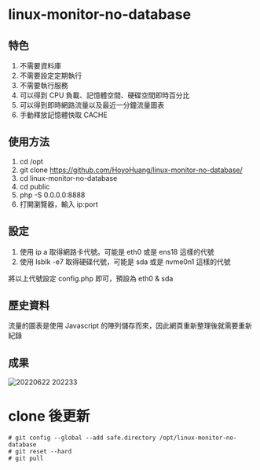 # linux-monitor-no-database

## 特色

1. 不需要資料庫
2. 不需要設定定期執行
3. 不需要執行服務
4. 可以得到 CPU 負載、記憶體空間、硬碟空間即時百分比
5. 可以得到即時網路流量以及最近一分鐘流量圖表
6. 手動釋放記憶體快取 CACHE

## 使用方法

1. cd /opt
2. git clone https://github.com/HoyoHuang/linux-monitor-no-database/
3. cd linux-monitor-no-database
4. cd public
5. php -S 0.0.0.0:8888
6. 打開瀏覽器，輸入 ip:port

## 設定

1. 使用 ip a 取得網路卡代號。可能是 eth0 或是 ens18 這樣的代號
2. 使用 lsblk -e7 取得硬碟代號，可能是 sda 或是 nvme0n1 這樣的代號

將以上代號設定 config.php 即可，預設為 eth0 & sda

## 歷史資料

流量的圖表是使用 Javascript 的陣列儲存而來，因此網頁重新整理後就需要重新紀錄

## 成果

![20220622 202233](https://user-images.githubusercontent.com/20652669/175028266-5ecf1000-adce-4669-ba1a-b4b5a43772fe.png)

# clone 後更新

```shell
# git config --global --add safe.directory /opt/linux-monitor-no-database
# git reset --hard
# git pull
```
